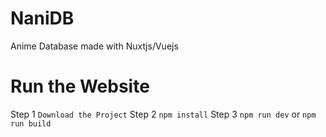 # NaniDB
Anime Database made with Nuxtjs/Vuejs

# Run the Website
Step 1 
`Download the Project`
Step 2
`npm install`
Step 3
`npm run dev` or
`npm run build`
